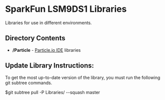 SparkFun LSM9DS1 Libraries
=================================

Libraries for use in different environments. 

Directory Contents
-------------------
* **/Particle** - [Particle.io IDE](https://build.particle.io/build) libraries

Update Library Instructions:
----------------------------
To get the most up-to-date version of the library, you must run the following git subtree commands. 

$git subtree pull -P Libraries/<COMPILER NAME> --squash <product library repo URL> master